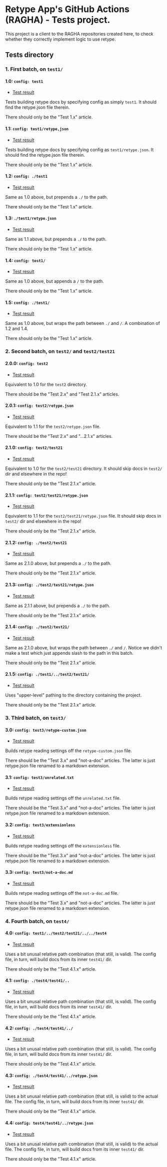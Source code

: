 # Retype App's GitHub Actions (RAGHA) - Tests project.

This project is a client to the RAGHA repositories created here, to check whether they correctly implement logic to use retype.

## Tests directory

### 1. First batch, on `test1/`

#### 1.0: `config: test1`

- [Test result](test1.0/)

Tests building retype docs by specifying config as simply `test1`. It should find the retype.json file therein.

There should only be the "Test 1.x" article.

#### 1.1: `config: test1/retype,json`

- [Test result](test1.1/)

Tests building retype docs by specifying config as `test1/retype.json`. It should find the retype.json file therein.

There should only be the "Test 1.x" article.

#### 1.2: `config: ./test1`

- [Test result](test1.2/)

Same as 1.0 above, but prepends a `./` to the path.

There should only be the "Test 1.x" article.

#### 1.3: `./test1/retype.json`

- [Test result](test1.3/)

Same as 1.1 above, but prepends a `./` to the path.

There should only be the "Test 1.x" article.

#### 1.4: `config: test1/`

- [Test result](test1.4/)

Same as 1.0 above, but appends a `/` to the path.

There should only be the "Test 1.x" article.

#### 1.5: `config: ./test1/`

- [Test result](test1.5/)

Same as 1.0 above, but wraps the path between `./` and `/`. A combination of 1.2 and 1.4.

There should only be the "Test 1.x" article.

### 2. Second batch, on `test2/` and `test2/test21`

#### 2.0.0: `config: test2`

- [Test result](test2.0.0/)

Equivalent to 1.0 for the `test2` directory.

There should be the "Test 2.x" and "Test 2.1.x" articles.

#### 2.0.1: `config: test2/retype.json`

- [Test result](test2.0.1/)

Equivalent to 1.1 for the `test2/retype.json` file.

There should be the "Test 2.x" and "...2.1.x" articles.

#### 2.1.0: `config: test2/test21`

- [Test result](test2.1.0/)

Equivalent to 1.0 for the `test2/test21` directory. It should skip docs in `test2/` dir and elsewhere in the repo!

There should only be the "Test 2.1.x" article.

#### 2.1.1: `config: test2/test21/retype.json`

- [Test result](test2.1.1/)

Equivalent to 1.1 for the `test2/test21/retype.json` file. It should skip docs in `test2/` dir and elsewhere in the repo!

There should only be the "Test 2.1.x" article.

#### 2.1.2: `config: ./test2/test21`

- [Test result](test2.1.2/)

Same as 2.1.0 above, but prepends a `./` to the path.

There should only be the "Test 2.1.x" article.

#### 2.1.3: `config: ./test2/test21/retype.json`

- [Test result](test2.1.3/)

Same as 2.1.1 above, but prepends a `./` to the path.

There should only be the "Test 2.1.x" article.

#### 2.1.4: `config: ./test2/test21/`

- [Test result](test2.1.4/)

Same as 2.1.0 above, but wraps the path between `./` and `/`. Notice we didn't make a test which just appends slash to the path in this batch.

There should only be the "Test 2.1.x" article.

#### 2.1.5: `config: ./test1/../test2/test21/`

- [Test result](test2.1.5/)

Uses "upper-level" pathing to the directory containing the project.

There should only be the "Test 2.1.x" article.

### 3. Third batch, on `test3/`

#### 3.0: `config: test3/retype-custom.json`

- [Test result](test3.0/)

Builds retype reading settings off the `retype-custom.json` file.

There should be the "Test 3.x" and "not-a-doc" articles. The latter is just retype.json file renamed to a markdown extension.

#### 3.1: `config: test3/unrelated.txt`

- [Test result](test3.1/)

Builds retype reading settings off the `unrelated.txt` file.

There should be the "Test 3.x" and "not-a-doc" articles. The latter is just retype.json file renamed to a markdown extension.

#### 3.2: `config: test3/extensionless`

- [Test result](test3.2/)

Builds retype reading settings off the `extensionless` file.

There should be the "Test 3.x" and "not-a-doc" articles. The latter is just retype.json file renamed to a markdown extension.

#### 3.3: `config: test3/not-a-doc.md`

- [Test result](test3.3/)

Builds retype reading settings off the `not-a-doc.md` file.

There should be the "Test 3.x" and "not-a-doc" articles. The latter is just retype.json file renamed to a markdown extension.

### 4. Fourth batch, on `test4/`

#### 4.0: `config: test1/../test2/test21/../../test4`

- [Test result](test4.0/)

Uses a bit unusal relative path combination (that still, is valid). The config file, in turn, will build docs from its inner `test41/` dir.

There should only be the "Test 4.1.x" article.

#### 4.1: `config: ./test4/test41/..`

- [Test result](test4.1/)

Uses a bit unusal relative path combination (that still, is valid). The config file, in turn, will build docs from its inner `test41/` dir.

There should only be the "Test 4.1.x" article.

#### 4.2: `config: ./test4/test41/../`

- [Test result](test4.2/)

Uses a bit unusal relative path combination (that still, is valid). The config file, in turn, will build docs from its inner `test41/` dir.

There should only be the "Test 4.1.x" article.

#### 4.3: `config: ./test4/test41/../retype.json`

- [Test result](test4.3/)

Uses a bit unusal relative path combination (that still, is valid) to the actual file. The config file, in turn, will build docs from its inner `test41/` dir.

There should only be the "Test 4.1.x" article.

#### 4.4: `config: test4/test41/../retype.json`

- [Test result](test4.4/)

Uses a bit unusal relative path combination (that still, is valid) to the actual file. The config file, in turn, will build docs from its inner `test41/` dir.

There should only be the "Test 4.1.x" article.